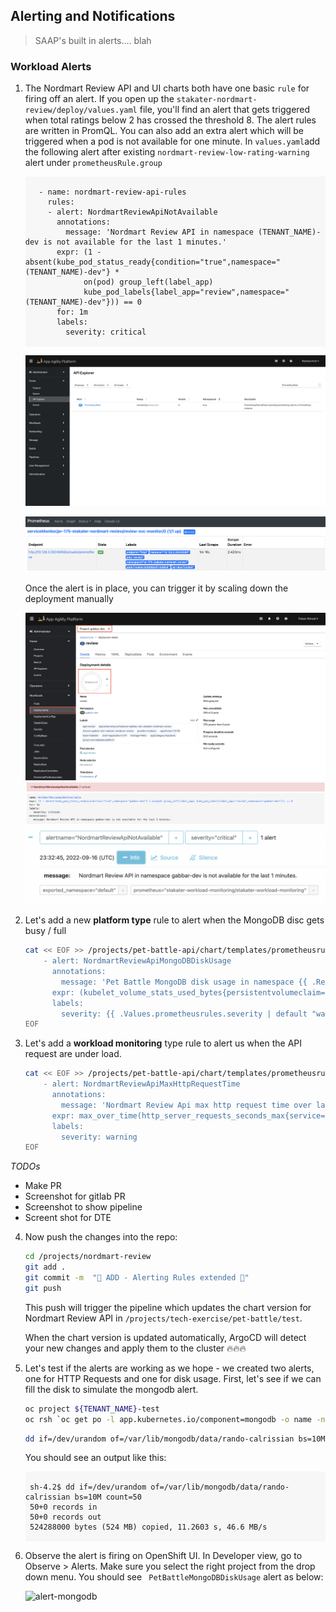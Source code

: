 ## Alerting and Notifications

> SAAP's built in alerts.... blah
### Workload Alerts

1. The Nordmart Review API and UI charts both have one basic `rule` for firing off an alert. If you open up the `stakater-nordmart-review/deploy/values.yaml` file, you'll find an alert that gets triggered when total ratings below 2 has crossed the threshold 8. The alert rules are written in PromQL. You can also add an extra alert which will be triggered when a pod is not available for one minute. In `values.yaml`add the following alert after existing `nordmart-review-low-rating-warning` alert under `prometheusRule.group`

    <div class="highlight" style="background: #f7f7f7">
    <pre><code class="language-yaml">
      - name: nordmart-review-api-rules
        rules:
        - alert: NordmartReviewApiNotAvailable
          annotations:
            message: 'Nordmart Review API in namespace (TENANT_NAME)-dev is not available for the last 1 minutes.'
          expr: (1 - absent(kube_pod_status_ready{condition="true",namespace="(TENANT_NAME)-dev"} * 
                on(pod) group_left(label_app) 
                kube_pod_labels{label_app="review",namespace="(TENANT_NAME)-dev"})) == 0
          for: 1m
          labels:
            severity: critical
    </code></pre></div>

    ![prometheus-rule](./images/review-prometheus-rule.png)

    ![review-service-monitor-state-up](./images/review-service-monitor-state-up.png)

   Once the alert is in place, you can trigger it by scaling down the deployment manually

   ![prometheus-rule](./images/Deployment_Scale_Down.png)
   ![prometheus-rule](./images/Prometheus-Alert-Triggered.png)
   ![prometheus-rule](./images/Alertmanager-Alert-Triggered.png)

2. Let's add a new **platform type** rule to alert when the MongoDB disc gets busy / full

    ```bash
    cat << EOF >> /projects/pet-battle-api/chart/templates/prometheusrule.yaml
        - alert: NordmartReviewApiMongoDBDiskUsage
          annotations:
            message: 'Pet Battle MongoDB disk usage in namespace {{ .Release.Namespace }} higher than 80%'
          expr: (kubelet_volume_stats_used_bytes{persistentvolumeclaim="pet-battle-api-mongodb",namespace="{{ .Release.Namespace }}"} / kubelet_volume_stats_capacity_bytes{persistentvolumeclaim="pet-battle-api-mongodb",namespace="{{ .Release.Namespace }}"}) * 100 > 80
          labels:
            severity: {{ .Values.prometheusrules.severity | default "warning" }}
    EOF
    ```

3. Let's add a **workload monitoring** type rule to alert us when the API request are under load.

    ```bash
    cat << EOF >> /projects/pet-battle-api/chart/templates/prometheusrule.yaml
        - alert: NordmartReviewApiMaxHttpRequestTime
          annotations:
            message: 'Nordmart Review Api max http request time over last 5 min in namespace {{ .Release.Namespace }} exceeds 1.5 sec.'
          expr: max_over_time(http_server_requests_seconds_max{service="review",namespace="{{ .Release.Namespace }}"}[5m]) > 1.5
          labels:
            severity: warning
    EOF
    ```

_TODOs_

- Make PR
- Screenshot for gitlab PR
- Screenshot to show pipeline
- Screent shot for DTE

4. Now push the changes into the repo:

    ```bash
    cd /projects/nordmart-review
    git add .
    git commit -m  "🌳 ADD - Alerting Rules extended 🌳"
    git push
    ```

    This push will trigger the pipeline which updates the chart version for Nordmart Review API in `/projects/tech-exercise/pet-battle/test`.

    When the chart version is updated automatically, ArgoCD will detect your new changes and apply them to the cluster 🔥🔥🔥

5. Let's test if the alerts are working as we hope - we created two alerts, one for HTTP Requests and one for disk usage. First, let's see if we can fill the disk to simulate the mongodb alert.

    ```bash
    oc project ${TENANT_NAME}-test
    oc rsh `oc get po -l app.kubernetes.io/component=mongodb -o name -n ${TENANT_NAME}-dev`
    ```

    ```bash
    dd if=/dev/urandom of=/var/lib/mongodb/data/rando-calrissian bs=10M count=50
    ```

    You should see an output like this:

    <div class="highlight" style="background: #f7f7f7">
    <pre><code class="language-bash">
    sh-4.2$ dd if=/dev/urandom of=/var/lib/mongodb/data/rando-calrissian bs=10M count=50
    50+0 records in
    50+0 records out
    524288000 bytes (524 MB) copied, 11.2603 s, 46.6 MB/s
    </code></pre></div>

7. Observe the alert is firing on OpenShift UI. In Developer view, go to Observe > Alerts. Make sure you select the right project from the drop down menu. You should see ` PetBattleMongoDBDiskUsage` alert as below:

    ![alert-mongodb](./images/alert-mongodb.png)


